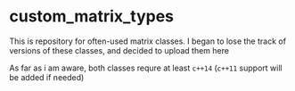 # custom_matrix_types

This is repository for often-used matrix classes. I began to lose the track of versions of these classes, and decided to upload them here

As far as i am aware, both classes requre at least `c++14` (`c++11` support will be added if needed)
